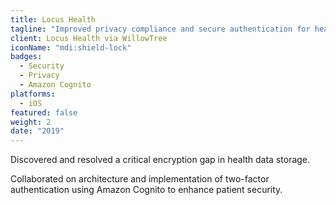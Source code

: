 ```yaml
---
title: Locus Health
tagline: "Improved privacy compliance and secure authentication for healthcare app users."
client: Locus Health via WillowTree
iconName: "mdi:shield-lock"
badges:
  - Security
  - Privacy
  - Amazon Cognito
platforms:
  - iOS
featured: false
weight: 2
date: "2019"
---
```


Discovered and resolved a critical encryption gap in health data storage.

Collaborated on architecture and implementation of two-factor authentication using Amazon Cognito to enhance patient security.


